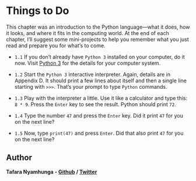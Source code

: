 # Things to Do

This chapter was an introduction to the Python language—what it does, how it looks, and where it fits in the computing world. At the end of each chapter, I’ll suggest some mini-projects to help you remember what you just read and prepare you for what’s to come.

- `1.1` If you don’t already have `Python 3` installed on your computer, do it now. Visit [Python 3](https://www.python.org/) for the details for your computer system.

- `1.2` Start the `Python 3` interactive interpreter. Again, details are in Appendix D. It should print a few lines about itself and then a single line starting with `>>>`. That’s your prompt to type `Python` commands.

- `1.3` Play with the interpreter a little. Use it like a calculator and type this: `8 * 9`. Press the `Enter` key to see the result. Python should print `72`.

- `1.4` Type the number `47` and press the `Enter` key. Did it print `47` for you on the next line?

- `1.5` Now, type `print(47)` and press `Enter`. Did that also print `47` for you on the next line?

## Author

**Tafara Nyamhunga  - [Github](https://github.com/tafara-n) / [Twitter](https://twitter.com/tafaranyamhunga)**
